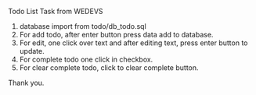  Todo List Task from WEDEVS
 
 1. database import from todo/db_todo.sql
 2. For add todo, after enter button press data add to database.
 3. For edit, one click over text and after editing text, press enter button to update.
 4. For complete todo one click in checkbox.
 5. For clear complete todo, click to clear complete button.
 
 Thank you.